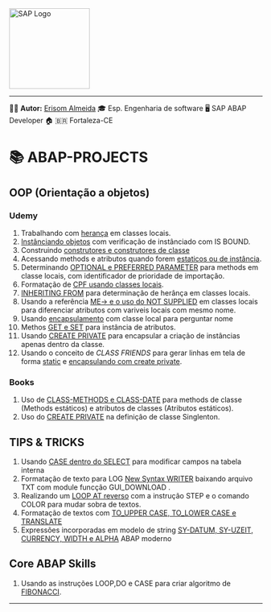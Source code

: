 <img src="https://www.sap.com/content/dam/application/shared/logos/sap-logo-svg.svg" alt="SAP Logo" width="160" />

---
🧑‍💼 **Autor:** [Erisom Almeida](https://linkedin.com/in/erisom-almeida-3911a6ab)
🎓 Esp. Engenharia de software
🖥️ SAP ABAP Developer
🏠 🇧🇷 Fortaleza-CE  

# 📚 ABAP-PROJECTS

## OOP (Orientação a objetos)
### Udemy
1. Trabalhando com [herança](/OOP/ZPROG_OO_RELACOES_ERI.ABAP) em classes locais.
2. [Instânciando objetos](/OOP/ZPROG_CREATE_INSTANCE_ERI.ABAP) com verificação de instânciado com IS BOUND.
3. Construindo [construtores e construtores de classe](/OOP/ZPROG_CLASS_CONSTRUCTOR_ERI.ABAP)
5. Acessando methods e atributos quando forem [estaticos ou de instância](/OOP/ZPROG_ACESS_METHOD_ATTRIBUTE.ABAP).
6. Determinando [OPTIONAL e PREFERRED PARAMETER](/OOP/ZPROG_METHODS_ERI.ABAP) para methods em classe locais, com identificador de prioridade de importação.
7. Formatação de [CPF usando classes locais](/OOP/ZPROG_OOP_FORMATA_CPF_ERI.ABAP).
8. [INHERITING FROM](OOP/ZPROG_OOP_CLASS_ANIMAL_ERI.ABAP) para determinação de herânça em classes locais.
9. Usando a referência [ME-> e o uso do NOT SUPPLIED](/OO/ZPROG_ATRIBUTOS_VARIAVEIS_ERI.ABAP) em classes locais para diferenciar atributos com variveis locais com mesmo nome.
10. Usando [encapsulamento](/OOP/ZPROG_ENCAPSULAMENTO_VISIB_ERI.ABAP) com classe local para perguntar nome
11. Methos [GET e SET](/OOP/ZPROG_GETTERS_AND_SETTERS_ERI.ABAP) para instância de atributos.
12. Usando [CREATE PRIVATE](/OOP/ZPROG_PROTEG_INSTANCIAS_ERI.ABAP) para encapsular a criação de instâncias apenas dentro da classe.
13. Usando o conceito de _CLASS FRIENDS_ para gerar linhas em tela de forma [static](/OOP/ZPROG_CLASS_FRIENDS_ERI.ABAP) e [encapsulando com create private](/OOP/ZPROG001_CLASS_FRIENDS_ERI.ABAP).

### Books
1. Uso de [CLASS-METHODS e CLASS-DATE](/OOP/ZPROG_OOP_CONSTRUCTOR_ERI.ABAP) para methods de classe (Methods estáticos) e atributos de classes (Atributos estáticos).
2. Uso do [CREATE PRIVATE]((/OOP/ZPROG_SINGLETON_ERI.ABAP)) na definição de classe Singlenton.

## TIPS & TRICKS
1. Usando [CASE dentro do SELECT](/TIPS_&_TRICK/ZPROG_SELECT_WITH_CASE_ERI.ABAP) para modificar campos na tabela interna
2. Formatação de texto para LOG [New Syntax WRITER](/TIPS_&_TRICK/ZPROG_NEW_SYNTAX_TEXT_LOG_ERI.ABAP) baixando arquivo TXT com module funcção GUI_DOWNLOAD .
3. Realizando um [LOOP AT reverso](/TIPS_&_TRICK/ZPROG_LOOP_REVERSE_STEP_ERI.ABAP) com a instrução STEP e o comando COLOR para mudar sobra de textos.
4. Formatação de textos com [TO_UPPER CASE, TO_LOWER CASE e TRANSLATE](/TIPS_&_TRICK/ZPROG_TRANSLATE_UPPER_LOWER.ABAP)
5. Expressões incorporadas em modelo de string [SY-DATUM, SY-UZEIT, CURRENCY, WIDTH e ALPHA](/TIPS_&_TRICK/ZPROG_STRING_EMBEDDED_ERI.ABAP)  ABAP moderno

## Core ABAP Skills
1. Usando as instruções LOOP,DO e CASE para criar algoritmo de [FIBONACCI](/ABAP-SKILL/Z_FIBONACCI_ERI.ABAP).
---

